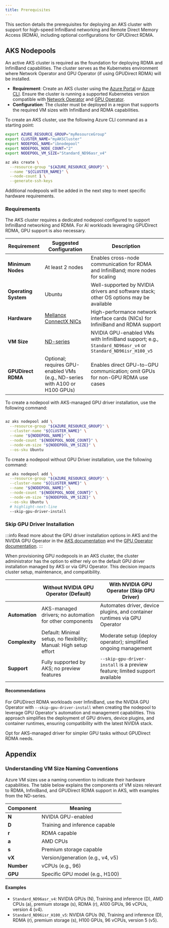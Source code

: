 ```yaml
---
title: Prerequisites
---
```


This section details the prerequisites for deploying an AKS cluster with support for high-speed InfiniBand networking and Remote Direct Memory Access (RDMA), including optional configurations for GPUDirect RDMA.

## AKS Nodepools

An active AKS cluster is required as the foundation for deploying RDMA and InfiniBand capabilities. The cluster serves as the Kubernetes environment where Network Operator and GPU Operator (if using GPUDirect RDMA) will be installed.

- **Requirement**: Create an AKS cluster using the [Azure Portal](https://portal.azure.com) or [Azure CLI](https://learn.microsoft.com/en-us/cli/azure/aks?view=azure-cli-latest). Ensure the cluster is running a supported Kubernetes version compatible with [Network Operator](https://docs.nvidia.com/networking/display/kubernetes2501/platform-support.html) and [GPU Operator](https://docs.nvidia.com/datacenter/cloud-native/gpu-operator/latest/platform-support.html).
- **Configuration**: The cluster must be deployed in a region that supports the required VM sizes with InfiniBand and RDMA capabilities.

To create an AKS cluster, use the following Azure CLI command as a starting point:

```bash
export AZURE_RESOURCE_GROUP="myResourceGroup"
export CLUSTER_NAME="myAKSCluster"
export NODEPOOL_NAME="ibnodepool"
export NODEPOOL_NODE_COUNT="2"
export NODEPOOL_VM_SIZE="Standard_ND96asr_v4"

az aks create \
  --resource-group "${AZURE_RESOURCE_GROUP}" \
  --name "${CLUSTER_NAME}" \
  --node-count 1 \
  --generate-ssh-keys
```

Additional nodepools will be added in the next step to meet specific hardware requirements.

### Requirements

The AKS cluster requires a dedicated nodepool configured to support InfiniBand networking and RDMA. For AI workloads leveraging GPUDirect RDMA, GPU support is also necessary.

| Requirement          | Suggested Configuration                                                                               | Description                                                                                               |
| -------------------- | ----------------------------------------------------------------------------------------------------- | --------------------------------------------------------------------------------------------------------- |
| **Minimum Nodes**    | At least 2 nodes                                                                                      | Enables cross-node communication for RDMA and InfiniBand; more nodes for scaling                          |
| **Operating System** | Ubuntu                                                                                                | Well-supported by NVIDIA drivers and software stack; other OS options may be available                    |
| **Hardware**         | [Mellanox ConnectX NICs](https://www.nvidia.com/en-us/networking/ethernet-adapters/)                  | High-performance network interface cards (NICs) for InfiniBand and RDMA support                           |
| **VM Size**          | [ND-series](https://learn.microsoft.com/en-us/azure/virtual-machines/sizes/gpu-accelerated/nd-family) | NVIDIA GPU-enabled VMs with InfiniBand support; e.g., `Standard_ND96asr_v4` or `Standard_ND96isr_H100_v5` |
| **GPUDirect RDMA**   | Optional; requires GPU-enabled VMs (e.g., ND-series with A100 or H100 GPUs)                           | Enables direct GPU-to-GPU communication; omit GPUs for non-GPU RDMA use cases                             |

To create a nodepool with AKS-managed GPU driver installation, use the following command:

```bash

az aks nodepool add \
  --resource-group "${AZURE_RESOURCE_GROUP}" \
  --cluster-name "${CLUSTER_NAME}" \
  --name "${NODEPOOL_NAME}" \
  --node-count "${NODEPOOL_NODE_COUNT}" \
  --node-vm-size "${NODEPOOL_VM_SIZE}" \
  --os-sku Ubuntu
```

To create a nodepool without GPU Driver installation, use the following command:

```bash
az aks nodepool add \
  --resource-group "${AZURE_RESOURCE_GROUP}" \
  --cluster-name "${CLUSTER_NAME}" \
  --name "${NODEPOOL_NAME}" \
  --node-count "${NODEPOOL_NODE_COUNT}" \
  --node-vm-size "${NODEPOOL_VM_SIZE}" \
  --os-sku Ubuntu \
  # highlight-next-line
  --skip-gpu-driver-install
```

### Skip GPU Driver Installation

:::info
Read more about the GPU driver installation options in AKS and the NVIDIA GPU Operator in the [AKS documentation](https://learn.microsoft.com/en-us/azure/aks/gpu-cluster?tabs=add-ubuntu-gpu-node-pool) and the [GPU Operator documentation](https://docs.nvidia.com/datacenter/cloud-native/gpu-operator/latest/microsoft-aks.html).
:::

When provisioning GPU nodepools in an AKS cluster, the cluster administrator has the option to either rely on the default GPU driver installation managed by AKS or via GPU Operator. This decision impacts cluster setup, maintenance, and compatibility.

|                | **Without NVIDIA GPU Operator (Default)**                         | **With NVIDIA GPU Operator (Skip GPU Driver)**                              |
| -------------- | ----------------------------------------------------------------- | --------------------------------------------------------------------------- |
| **Automation** | AKS-managed drivers; no automation for other components           | Automates driver, device plugins, and container runtimes via GPU Operator   |
| **Complexity** | Default: Minimal setup, no flexibility; Manual: High setup effort | Moderate setup (deploy operator); simplified ongoing management             |
| **Support**    | Fully supported by AKS; no preview features                       | `--skip-gpu-driver-install` is a preview feature; limited support available |

#### Recommendations

For GPUDirect RDMA workloads over InfiniBand, use the NVIDIA GPU Operator with `--skip-gpu-driver-install` when creating the nodepool to leverage GPU Operator's automation and management capabilities. This approach simplifies the deployment of GPU drivers, device plugins, and container runtimes, ensuring compatibility with the latest NVIDIA stack.

Opt for AKS-managed driver for simpler GPU tasks without GPUDirect RDMA needs.

## Appendix

### Understanding VM Size Naming Conventions

Azure VM sizes use a naming convention to indicate their hardware capabilities. The table below explains the components of VM sizes relevant to RDMA, InfiniBand, and GPUDirect RDMA support in AKS, with examples from the ND-series.

| Component  | Meaning                           |
| ---------- | --------------------------------- |
| **N**      | NVIDIA GPU-enabled                |
| **D**      | Training and inference capable    |
| **r**      | RDMA capable                      |
| **a**      | AMD CPUs                          |
| **s**      | Premium storage capable           |
| **vX**     | Version/generation (e.g., v4, v5) |
| **Number** | vCPUs (e.g., 96)                  |
| **GPU**    | Specific GPU model (e.g., H100)   |

#### Examples

- `Standard_ND96asr_v4`: NVIDIA GPUs (N), Training and inference (D), AMD CPUs (a), premium storage (s), RDMA (r), A100 GPUs, 96 vCPUs, version 4 (v4).
- `Standard_ND96isr_H100_v5`: NVIDIA GPUs (N), Training and inference (D), RDMA (r), premium storage (s), H100 GPUs, 96 vCPUs, version 5 (v5).
